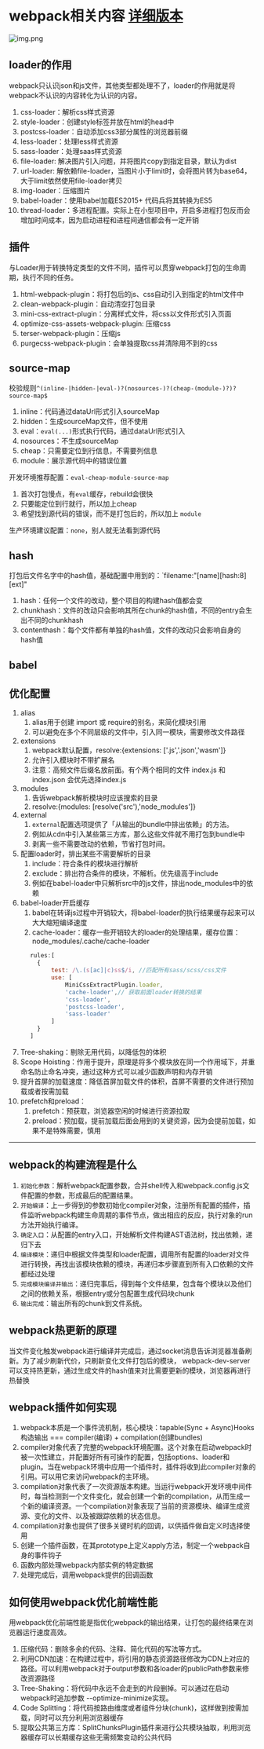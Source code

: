 # webpack相关内容 [详细版本](https://juejin.cn/post/6844904094281236487)
![img.png](../assets/imgs/vue/webpack_01.png)

## loader的作用
webpack只认识json和js文件，其他类型都处理不了，loader的作用就是将webpack不认识的内容转化为认识的内容。
1. css-loader：解析css样式资源
2. style-loader：创建style标签并放在html的head中
3. postcss-loader：自动添加css3部分属性的浏览器前缀
4. less-loader：处理less样式资源
5. sass-loader：处理saas样式资源
6. file-loader: 解决图片引入问题，并将图片copy到指定目录，默认为dist
7. url-loader: 解依赖file-loader，当图片小于limit时，会将图片转为base64，大于limit依然使用file-loader拷贝
8. img-loader：压缩图片
9. babel-loader：使用babel加载ES2015+ 代码兵将其转换为ES5
10. thread-loader：多进程配置。实际上在小型项目中，开启多进程打包反而会增加时间成本，因为启动进程和进程间通信都会有一定开销


## 插件
与Loader用于转换特定类型的文件不同，插件可以贯穿webpack打包的生命周期，执行不同的任务。

1. html-webpack-plugin：将打包后的js、css自动引入到指定的html文件中
2. clean-webpack-plugin：自动清空打包目录
3. mini-css-extract-plugin：分离样式文件，将css以文件形式引入页面
4. optimize-css-assets-webpack-plugin: 压缩css
5. terser-webpack-plugin：压缩js
6. purgecss-webpack-plugin：会单独提取css并清除用不到的css

## source-map
校验规则`^(inline-|hidden-|eval-)?(nosources-)?(cheap-(module-)?)?source-map$`
1. inline：代码通过dataUrl形式引入sourceMap
2. hidden：生成sourceMap文件，但不使用
3. eval：`eval(...)`形式执行代码，通过dataUrl形式引入
4. nosources：不生成sourceMap
5. cheap：只需要定位到行信息，不需要列信息
6. module：展示源代码中的错误位置

开发环境推荐配置：`eval-cheap-module-source-map`
1. 首次打包慢点，有`eval`缓存，rebuild会很快
2. 只要能定位到行就行，所以加上cheap
3. 希望找到源代码的错误，而不是打包后的，所以加上 `module`

生产环境建议配置：`none`，别人就无法看到源代码

## hash
打包后文件名字中的hash值，基础配置中用到的：`filename:"[name][hash:8][ext]"

1. hash：任何一个文件的改动，整个项目的构建hash值都会变
2. chunkhash：文件的改动只会影响其所在chunk的hash值，不同的entry会生出不同的chunkhash
3. contenthash：每个文件都有单独的hash值，文件的改动只会影响自身的hash值
## babel

## 优化配置
1. alias
   1. alias用于创建 import 或 require的别名，来简化模块引用
   2. 可以避免在多个不同层级的文件中，引入同一模块，需要修改文件路径
2. extensions
   1. webpack默认配置，resolve:{extensions: ['.js','.json','wasm']}
   2. 允许引入模块时不带扩展名
   3. 注意：高频文件后缀名放前面。有个两个相同的文件 index.js 和 index.json 会优先选择index.js
3. modules
   1. 告诉webpack解析模块时应该搜索的目录
   2. resolve:{modules: [resolve('src'),'node_modules']}
4. external
   1. `external`配置选项提供了「从输出的bundle中排出依赖」的方法。
   2. 例如从cdn中引入某些第三方库，那么这些文件就不用打包到bundle中
   3. 剥离一些不需要改动的依赖，节省打包时间。
5. 配置loader时，排出某些不需要解析的目录
   1. include：符合条件的模块进行解析
   2. exclude：排出符合条件的模块，不解析。优先级高于include
   3. 例如在babel-loader中只解析src中的js文件，排出node_modules中的依赖
6. babel-loader开启缓存
   1. babel在转译js过程中开销较大，将babel-loader的执行结果缓存起来可以大大缩短编译速度
   2. cache-loader：缓存一些开销较大的loader的处理结果，缓存位置：node_modules/.cache/cache-loader
```javascript 
      rules:[
        {
            test: /\.(s[ac]|c)ss$/i, //匹配所有sass/scss/css文件
            use: [
                MiniCssExtractPlugin.loader,
                'cache-loader',// 获取前面loader转换的结果
                'css-loader',
                'postcss-loader',
                'sass-loader'
            ]
        }
      ]
```
7. Tree-shaking：剔除无用代码，以降低包的体积    
8. Scope Hoisting：作用于提升，原理是将多个模块放在同一个作用域下，并重命名防止命名冲突，通过这种方式可以减少函数声明和内存开销
9. 提升首屏的加载速度：降低首屏加载文件的体积，首屏不需要的文件进行预加载或者按需加载
10. prefetch和preload：
    1. prefetch：预获取，浏览器空闲的时候进行资源拉取
    2. preload：预加载，提前加载后面会用到的关键资源，因为会提前加载，如果不是特殊需要，慎用


*****************************************

## webpack的构建流程是什么
1. `初始化参数`：解析webpack配置参数，合并shell传入和webpack.config.js文件配置的参数，形成最后的配置结果。
2. `开始编译`：上一步得到的参数初始化compiler对象，注册所有配置的插件，插件监听webpack构建生命周期的事件节点，做出相应的反应，执行对象的run方法开始执行编译。
3. `确定入口`：从配置的entry入口，开始解析文件构建AST语法树，找出依赖，递归下去
4. `编译模块`：递归中根据文件类型和loader配置，调用所有配置的loader对文件进行转换，再找出该模块依赖的模块，再递归本步骤直到所有入口依赖的文件都经过处理
5. `完成模块编译并输出`：递归完事后，得到每个文件结果，包含每个模块以及他们之间的依赖关系，根据entry或分包配置生成代码块chunk
6. `输出完成`：输出所有的chunk到文件系统。

## webpack热更新的原理
当文件变化触发webpack进行编译并完成后，通过socket消息告诉浏览器准备刷新。为了减少刷新代价，只刷新变化文件打包后的模块，
webpack-dev-server可以支持热更新，通过生成文件的hash值来对比需要更新的模块，浏览器再进行热替换

## webpack插件如何实现
1. webpack本质是一个事件流机制，核心模块：tapable(Sync + Async)Hooks 构造输出 === compiler(编译) + compilation(创建bundles)
2. compiler对象代表了完整的webpack环境配置。这个对象在启动webpack时被一次性建立，并配置好所有可操作的配置，包括options、loader和plugin。当在webpack环境中应用一个插件时，插件将收到此compiler对象的引用。可以用它来访问webpack的主环境。
3. compilation对象代表了一次资源版本构建。当运行webpack开发环境中间件时，每当检测到一个文件变化，就会创建一个新的compilation，从而生成一个新的编译资源。一个compilation对象表现了当前的资源模块、编译生成资源、变化的文件、以及被跟踪依赖的状态信息。
4. compilation对象也提供了很多关键时机的回调，以供插件做自定义时选择使用
5. 创建一个插件函数，在其prototype上定义apply方法，制定一个webpack自身的事件钩子
6. 函数内部处理webpack内部实例的特定数据
7. 处理完成后，调用webpack提供的回调函数

## 如何使用webpack优化前端性能
用webpack优化前端性能是指优化webpack的输出结果，让打包的最终结果在浏览器运行速度高效。
1. 压缩代码：删除多余的代码、注释、简化代码的写法等方式。
2. 利用CDN加速：在构建过程中，将引用的静态资源路径修改为CDN上对应的路径。可以利用webpack对于output参数和各loader的publicPath参数来修改资源路径
3. Tree-Shaking：将代码中永远不会走到的片段删掉。可以通过在启动webpack时追加参数 --optimize-minimize实现。
4. Code Splitting：将代码按路由维度或者组件分块(chunk)，这样做到按需加载，同时可以充分利用浏览器缓存
5. 提取公共第三方库：SplitChunksPlugin插件来进行公共模块抽取，利用浏览器缓存可以长期缓存这些无需频繁变动的公共代码